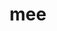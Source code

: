 ---
title: mee
description: A simple and fast math expression evaluator written in C++.
tags:
- C++
- Math
source: https://github.com/hammadmajid/mee
status: in-progress
---